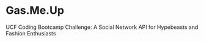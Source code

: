 # Gas.Me.Up
UCF Coding Bootcamp Challenge:  A Social Network API for Hypebeasts and Fashion Enthusiasts 
